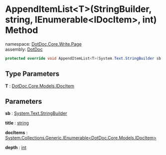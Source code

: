 ﻿# AppendItemList\<T\>\(StringBuilder, string, IEnumerable\<IDocItem\>, int\) Method

namespace: [DotDoc\.Core\.Write\.Page](../../DotDoc.Core.Write.Page.md)<br />
assembly: [DotDoc](../../../DotDoc.md)



```csharp
protected override void AppendItemList<T>(System.Text.StringBuilder sb ,string title ,System.Collections.Generic.IEnumerable<DotDoc.Core.Models.IDocItem> docItems ,int depth = 2);
```

## Type Parameters

__T__ : [DotDoc\.Core\.Models\.IDocItem](../../../DotDoc/DotDoc.Core.Models/IDocItem.md)



## Parameters

__sb__ : [System\.Text\.StringBuilder](https://docs.microsoft.com/dotnet/api/System.Text.StringBuilder)



__title__ : [string](https://docs.microsoft.com/dotnet/api/System.String)



__docItems__ : [System\.Collections\.Generic\.IEnumerable\<DotDoc\.Core\.Models\.IDocItem\>](https://docs.microsoft.com/dotnet/api/System.Collections.Generic.IEnumerable-1)



__depth__ : [int](https://docs.microsoft.com/dotnet/api/System.Int32)



